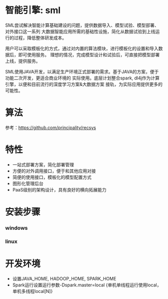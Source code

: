 # 智能引擎: sml

SML尝试解决智能计算基础建设的问题，提供数据导入、模型试验、模型部署、对外接口这一系列
大数据智能应用所需的基础性设施，简化从数据试验到上线运行的过程，降低整体研发成本。

用户可以采取模板化的方式，通过对内置的算法模块，进行模板化的设置和导入数据后，即可使用服务。
理想的情况，完成模型设计和试验后，可直接把模型部署上线，提供服务。

SML使用JAVA开发，以满足生产环境正式部署的需求。基于JAVA的方案，便于功能二次开发，更适合商业环境的
实际使用。底层计划整合spark, dl4j作为计算引擎，以便和目前流行的深度学习方案&大数据方案
接轨，为实际应用提供更多的可能性。

# 算法

参考：https://github.com/principality/recsys

# 特性

- 一站式部署方案，简化部署管理
- 方便的对外调用接口，便于和其他应用对接
- 简便的使用接口，模板化的模型配置方式
- 图形化管理后台
- PaaS级别的架构设计，具有良好的横向拓展能力

# 安装步骤

### windows

### linux

# 开发环境

- 设置JAVA_HOME, HADOOP_HOME, SPARK_HOME
- Spark运行设置运行参数-Dspark.master=local {单机单线程运行使用local，单机多线程local[N]}
